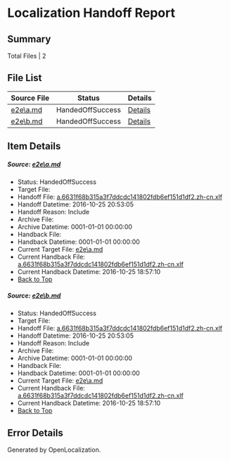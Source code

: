 # <a name='report-top'></a> Localization Handoff Report

## Summary
 Total Files | 2

## File List
 Source File | Status | Details 
 ----------- | ------ | ------- 
 [e2e\a.md](https://github.com/OpenLocalizationTestOrg/ol-test0/blob/f5c925f80145ae988c3d3e71ad51bd8fb44e8d15/e2e/a.md) | HandedOffSuccess | [Details](#5ace9fea8893e2385db8991b8fca528db4f25c5e1)
 [e2e\b.md](https://github.com/OpenLocalizationTestOrg/ol-test0/blob/f5c925f80145ae988c3d3e71ad51bd8fb44e8d15/e2e/b.md) | HandedOffSuccess | [Details](#5ace9fea8893e2385db8991b8fca528db4f25c5e2)

## Item Details
##### <a name='5ace9fea8893e2385db8991b8fca528db4f25c5e1'></a> Source: [e2e\a.md](https://github.com/OpenLocalizationTestOrg/ol-test0/blob/f5c925f80145ae988c3d3e71ad51bd8fb44e8d15/e2e/a.md)
* Status: HandedOffSuccess
* Target File: 
* Handoff File: [a.6631f68b315a3f7ddcdc141802fdb6ef151d1df2.zh-cn.xlf](https://github.com/OpenLocalizationTestOrg/ol-test0-handoff/blob/d5219b3364ad65fdb7a1981ba7a856336d67f78e/ol-handoff/OpenLocalizationTestOrg/ol-test0-zhcn/shujia/ht/a.6631f68b315a3f7ddcdc141802fdb6ef151d1df2.zh-cn.xlf)
* Handoff Datetime: 2016-10-25 20:53:05
* Handoff Reason: Include
* Archive File: 
* Archive Datetime: 0001-01-01 00:00:00
* Handback File: 
* Handback Datetime: 0001-01-01 00:00:00
* Current Target File: [e2e\a.md](https://github.com/OpenLocalizationTestOrg/ol-test0-zhcn/blob/c7dd78f2b2fdbb73965c7cf3642c45256206f2ee/e2e/a.md)
* Current Handback File: [a.6631f68b315a3f7ddcdc141802fdb6ef151d1df2.zh-cn.xlf](https://github.com/OpenLocalizationTestOrg/ol-test0-handback/blob/954b56828aa2fc2ec38ec209d26c9e04cbb9cd9d/ol-handback/OpenLocalizationTestOrg/ol-test0-zhcn/shujia/ht/a.6631f68b315a3f7ddcdc141802fdb6ef151d1df2.zh-cn.xlf)
* Current Handback Datetime: 2016-10-25 18:57:10
* [Back to Top](#report-top)

##### <a name='5ace9fea8893e2385db8991b8fca528db4f25c5e2'></a> Source: [e2e\b.md](https://github.com/OpenLocalizationTestOrg/ol-test0/blob/f5c925f80145ae988c3d3e71ad51bd8fb44e8d15/e2e/b.md)
* Status: HandedOffSuccess
* Target File: 
* Handoff File: [a.6631f68b315a3f7ddcdc141802fdb6ef151d1df2.zh-cn.xlf](https://github.com/OpenLocalizationTestOrg/ol-test0-handoff/blob/d5219b3364ad65fdb7a1981ba7a856336d67f78e/ol-handoff/OpenLocalizationTestOrg/ol-test0-zhcn/shujia/ht/a.6631f68b315a3f7ddcdc141802fdb6ef151d1df2.zh-cn.xlf)
* Handoff Datetime: 2016-10-25 20:53:05
* Handoff Reason: Include
* Archive File: 
* Archive Datetime: 0001-01-01 00:00:00
* Handback File: 
* Handback Datetime: 0001-01-01 00:00:00
* Current Target File: [e2e\a.md](https://github.com/OpenLocalizationTestOrg/ol-test0-zhcn/blob/c7dd78f2b2fdbb73965c7cf3642c45256206f2ee/e2e/a.md)
* Current Handback File: [a.6631f68b315a3f7ddcdc141802fdb6ef151d1df2.zh-cn.xlf](https://github.com/OpenLocalizationTestOrg/ol-test0-handback/blob/954b56828aa2fc2ec38ec209d26c9e04cbb9cd9d/ol-handback/OpenLocalizationTestOrg/ol-test0-zhcn/shujia/ht/a.6631f68b315a3f7ddcdc141802fdb6ef151d1df2.zh-cn.xlf)
* Current Handback Datetime: 2016-10-25 18:57:10
* [Back to Top](#report-top)


## Error Details

Generated by OpenLocalization.
